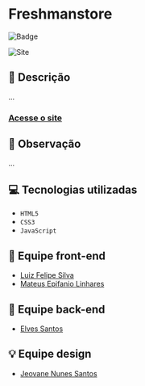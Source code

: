 # Freshmanstore

![Badge](https://img.shields.io/static/v1?label=STATUS&message=EM%20ANDAMENTO&color=blue&style=for-the-badge)             

<img src="https://luizfelipe9627.github.io/freshmanstore/images/site.png" alt="Site">

## 📄 Descrição
...

### <a href="https://luizfelipe9627.github.io/freshmanstore">Acesse o site</a>

## 📑 Observação
...



## 💻 Tecnologias utilizadas

- ``HTML5``
- ``CSS3``
- ``JavaScript``

## 🌌 Equipe front-end

- <a href="https://luizfelipe9627.github.io/fres" title='Ir até o perfil.'>Luiz Felipe Silva</a>
- <a href="https://github.com/Mateus223-ti" title='Ir até o perfil.'>Mateus Epifanio Linhares</a>

## 🔧 Equipe back-end

- <a href="https://github.com/elves-dev" title='Ir até o perfil.'>Elves Santos</a>

## 💡 Equipe design

- <a href="https://github.com/Aoong" title='Ir até o perfil.'>Jeovane Nunes Santos</a>
